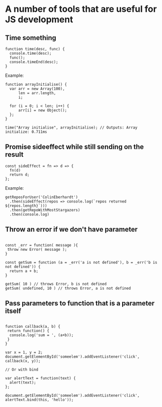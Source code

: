 # A number of tools that are useful for JS development

## Time something

```
function time(desc, func) {
  console.time(desc);
  func();
  console.timeEnd(desc);
}
```

Example:

```
function arrayInitialise() {
  var arr = new Array(100),
      len = arr.length,
      i;
  
  for (i = 0; i < len; i++) {
      arr[i] = new Object();
  };
}

time("Array initialise", arrayInitialise); // Outputs: Array initialize: 0.711ms
```

## Promise sideeffect while still sending on the result

```
const sideEffect = fn => d => {
  fn(d)
  return d;
};
```

Example:

```
getReposForUser('ColinEberhardt')
  .then(sideEffect(repos => console.log(`repos returned ${repos.length}`)))
  .then(getRepoWithMostStargazers)
  .then(console.log)
```

## Throw an error if we don't have parameter

```

const _err = function( message ){
 throw new Error( message );
}

const getSum = function (a = _err('a is not defined'), b = _err('b is not defined')) {
  return a + b;
}

getSum( 10 ) // throws Error, b is not defined
getSum( undefined, 10 ) // throws Error, a is not defined

```


## Pass parameters to function that is a parameter itself

```

function callback(a, b) {
 return function() {
  console.log('sum = ', (a+b));
 }
}

var x = 1, y = 2;
document.getElementById('someelem').addEventListener('click', callback(x, y));

// Or with bind

var alertText = function(text) {
  alert(text);
};

document.getElementById('someelem').addEventListener('click', alertText.bind(this, 'hello'));

```
